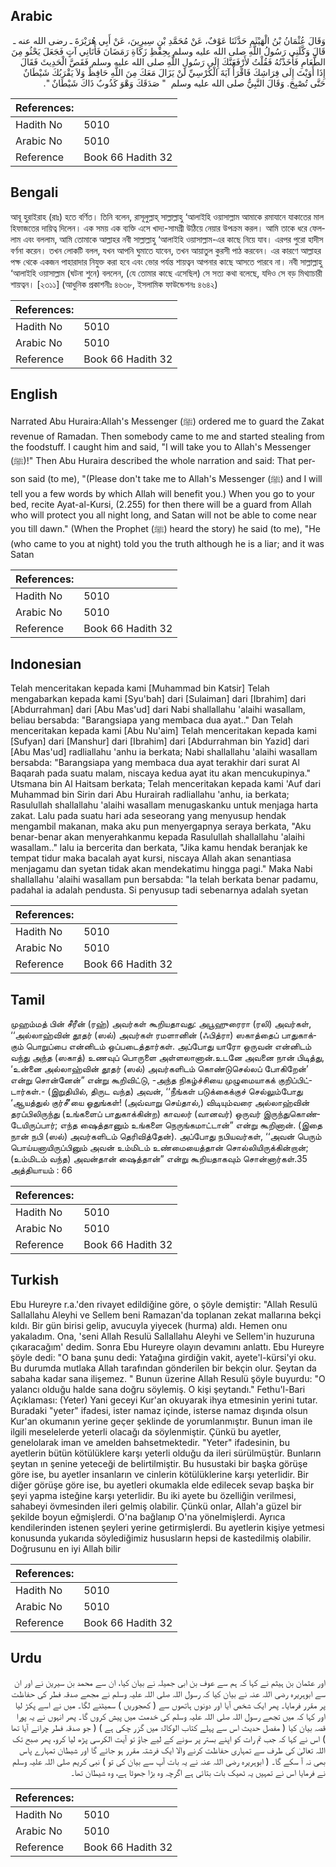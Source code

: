 ## Arabic


<div dir="rtl" lang="ar" style={{fontSize:'larger',backgroundColor:'#f8f9fa',padding:20}}>
وَقَالَ عُثْمَانُ بْنُ الْهَيْثَمِ حَدَّثَنَا عَوْفٌ، عَنْ مُحَمَّدِ بْنِ سِيرِينَ، عَنْ أَبِي هُرَيْرَةَ ـ رضى الله عنه ـ قَالَ وَكَّلَنِي رَسُولُ اللَّهِ صلى الله عليه وسلم بِحِفْظِ زَكَاةِ رَمَضَانَ فَأَتَانِي آتٍ فَجَعَلَ يَحْثُو مِنَ الطَّعَامِ فَأَخَذْتُهُ فَقُلْتُ لأَرْفَعَنَّكَ إِلَى رَسُولِ اللَّهِ صلى الله عليه وسلم فَقَصَّ الْحَدِيثَ فَقَالَ إِذَا أَوَيْتَ إِلَى فِرَاشِكَ فَاقْرَأْ آيَةَ الْكُرْسِيِّ لَنْ يَزَالَ مَعَكَ مِنَ اللَّهِ حَافِظٌ وَلاَ يَقْرَبُكَ شَيْطَانٌ حَتَّى تُصْبِحَ‏.‏ وَقَالَ النَّبِيُّ صلى الله عليه وسلم ‏ "‏ صَدَقَكَ وَهْوَ كَذُوبٌ ذَاكَ شَيْطَانٌ ‏"‏‏.‏
</div>
<div style={{backgroundColor:'#f8f9fa',padding:20, marginBottom: 10}}><table> <thead> <tr> <th>References:</th> <th></th> </tr> </thead> <tbody><tr><td>Hadith No</td><td>5010</td></tr><tr><td>Arabic No</td><td>5010</td></tr><tr><td>Reference</td><td>Book 66 Hadith 32</td></tr></tbody></table></div>

## Bengali


<div dir="ltr" lang="bn" style={{fontSize:'larger',backgroundColor:'#f8f9fa',padding:20}}>
আবূ হুরাইরাহ (রাঃ) হতে বর্ণিত। তিনি বলেন, রাসূলুল্লাহ্ সাল্লাল্লাহু ‘আলাইহি ওয়াসাল্লাম আমাকে রমাযানে যাকাতের মাল হিফাজতের দায়িত্ব দিলেন। এক সময় এক ব্যক্তি এসে খাদ্য-সামগ্রী উঠিয়ে নেয়ার উপক্রম করল। আমি তাকে ধরে ফেললাম এবং বললাম, আমি তোমাকে আল্লাহর নবী সাল্লাল্লাহু ‘আলাইহি ওয়াসাল্লাম-এর কাছে নিয়ে যাব। এরপর পুরো হাদীস বর্ণনা করেন। তখন লোকটি বলল, যখন আপনি ঘুমাতে যাবেন, তখন আয়াতুল কুরসী পাঠ করবেন। এর কারণে আল্লাহর পক্ষ থেকে একজন পাহারাদার নিযুক্ত করা হবে এবং ভোর পর্যন্ত শায়ত্বন আপনার কাছে আসতে পারবে না। নবী সাল্লাল্লাহু ‘আলাইহি ওয়াসাল্লাম (ঘটনা শুনে) বললেন, (যে তোমার কাছে এসেছিল) সে সত্য কথা বলেছে, যদিও সে বড় মিথ্যাচারী শায়ত্বন। [২৩১১] (আধুনিক প্রকাশনীঃ ৪৬৩৮, ইসলামিক ফাউন্ডেশনঃ ৪৬৪২)
</div>
<div style={{backgroundColor:'#f8f9fa',padding:20, marginBottom: 10}}><table> <thead> <tr> <th>References:</th> <th></th> </tr> </thead> <tbody><tr><td>Hadith No</td><td>5010</td></tr><tr><td>Arabic No</td><td>5010</td></tr><tr><td>Reference</td><td>Book 66 Hadith 32</td></tr></tbody></table></div>

## English


<div dir="ltr" lang="en" style={{fontSize:'larger',backgroundColor:'#f8f9fa',padding:20}}>
Narrated Abu Huraira:Allah's Messenger (ﷺ) ordered me to guard the Zakat revenue of Ramadan. Then somebody came to me and started stealing from the foodstuff. I caught him and said, "I will take you to Allah's Messenger (ﷺ)!" Then Abu Huraira described the whole narration and said: That person said (to me), "(Please don't take me to Allah's Messenger (ﷺ) and I will tell you a few words by which Allah will benefit you.) When you go to your bed, recite Ayat-al-Kursi, (2.255) for then there will be a guard from Allah who will protect you all night long, and Satan will not be able to come near you till dawn." (When the Prophet (ﷺ) heard the story) he said (to me), "He (who came to you at night) told you the truth although he is a liar; and it was Satan
</div>
<div style={{backgroundColor:'#f8f9fa',padding:20, marginBottom: 10}}><table> <thead> <tr> <th>References:</th> <th></th> </tr> </thead> <tbody><tr><td>Hadith No</td><td>5010</td></tr><tr><td>Arabic No</td><td>5010</td></tr><tr><td>Reference</td><td>Book 66 Hadith 32</td></tr></tbody></table></div>

## Indonesian


<div dir="ltr" lang="id" style={{fontSize:'larger',backgroundColor:'#f8f9fa',padding:20}}>
Telah menceritakan kepada kami [Muhammad bin Katsir] Telah mengabarkan kepada kami [Syu'bah] dari [Sulaiman] dari [Ibrahim] dari [Abdurrahman] dari [Abu Mas'ud] dari Nabi shallallahu 'alaihi wasallam, beliau bersabda: "Barangsiapa yang membaca dua ayat.." Dan Telah menceritakan kepada kami [Abu Nu'aim] Telah menceritakan kepada kami [Sufyan] dari [Manshur] dari [Ibrahim] dari [Abdurrahman bin Yazid] dari [Abu Mas'ud] radliallahu 'anhu ia berkata; Nabi shallallahu 'alaihi wasallam bersabda: "Barangsiapa yang membaca dua ayat terakhir dari surat Al Baqarah pada suatu malam, niscaya kedua ayat itu akan mencukupinya." Utsmana bin Al Haitsam berkata; Telah menceritakan kepada kami 'Auf dari Muhammad bin Sirin dari Abu Hurairah radliallahu 'anhu, ia berkata; Rasulullah shallallahu 'alaihi wasallam menugaskanku untuk menjaga harta zakat. Lalu pada suatu hari ada seseorang yang menyusup hendak mengambil makanan, maka aku pun menyergapnya seraya berkata, "Aku benar-benar akan menyerahkanmu kepada Rasulullah shallallahu 'alaihi wasallam.." lalu ia bercerita dan berkata, "Jika kamu hendak beranjak ke tempat tidur maka bacalah ayat kursi, niscaya Allah akan senantiasa menjagamu dan syetan tidak akan mendekatimu hingga pagi." Maka Nabi shallallahu 'alaihi wasallam pun bersabda: "Ia telah berkata benar padamu, padahal ia adalah pendusta. Si penyusup tadi sebenarnya adalah syetan
</div>
<div style={{backgroundColor:'#f8f9fa',padding:20, marginBottom: 10}}><table> <thead> <tr> <th>References:</th> <th></th> </tr> </thead> <tbody><tr><td>Hadith No</td><td>5010</td></tr><tr><td>Arabic No</td><td>5010</td></tr><tr><td>Reference</td><td>Book 66 Hadith 32</td></tr></tbody></table></div>

## Tamil


<div dir="ltr" lang="ta" style={{fontSize:'larger',backgroundColor:'#f8f9fa',padding:20}}>
முஹம்மத் பின் சீரீன் (ரஹ்) அவர்கள் கூறியதாவது: அபூஹுரைரா (ரலி) அவர்கள், ‘‘அல்லாஹ்வின் தூதர் (ஸல்) அவர்கள் ரமளானின் (ஃபித்ரா) ஸகாத்தைப் பாதுகாக்கும் பொறுப்பை என்னிடம் ஒப்படைத்தார்கள். அப்போது யாரோ ஒருவன் என்னிடம் வந்து அந்த (ஸகாத்) உணவுப் பொருளை அள்ளலானான்.உடனே அவனை நான் பிடித்து, ‘உன்னை அல்லாஹ்வின் தூதர் (ஸல்) அவர்களிடம் கொண்டுசெல்லப் போகிறேன்’ என்று சொன்னேன்” என்று கூறிவிட்டு, -அந்த நிகழ்ச்சியை முழுமையாகக் குறிப்பிட்டார்கள்.- (இறுதியில், திருட வந்த) அவன், ‘‘நீங்கள் படுக்கைக்குச் செல்லும்போது ‘ஆயத்துல் குர்சீ’யை ஓதுங்கள்! (அவ்வாறு செய்தால்,) விடியும்வரை அல்லாஹ்வின் தரப்பிலிருந்து (உங்களைப் பாதுகாக்கின்ற) காவலர் (வானவர்) ஒருவர் இருந்துகொண்டேயிருப்பார்; எந்த ஷைத்தானும் உங்களை நெருங்கமாட்டான்” என்று கூறினான். (இதை நான் நபி (ஸல்) அவர்களிடம் தெரிவித்தேன்). அப்போது நபியவர்கள், ‘‘அவன் பெரும் பொய்யனாயிருப்பினும் அவன் உம்மிடம் உண்மையைத்தான் சொல்லியிருக்கின்றான்; (உம்மிடம் வந்த) அவன்தான் ஷைத்தான்” என்று கூறியதாகவும் சொன்னார்கள்.35 அத்தியாயம் : 66
</div>
<div style={{backgroundColor:'#f8f9fa',padding:20, marginBottom: 10}}><table> <thead> <tr> <th>References:</th> <th></th> </tr> </thead> <tbody><tr><td>Hadith No</td><td>5010</td></tr><tr><td>Arabic No</td><td>5010</td></tr><tr><td>Reference</td><td>Book 66 Hadith 32</td></tr></tbody></table></div>

## Turkish


<div dir="ltr" lang="tr" style={{fontSize:'larger',backgroundColor:'#f8f9fa',padding:20}}>
Ebu Hureyre r.a.'den rivayet edildiğine göre, o şöyle demiştir: "Allah Resulü Sallallahu Aleyhi ve Sellem beni Ramazan'da toplanan zekat mallarına bekçi kıldı. Bir gün birisi gelip, avucuyla yiyecek (hurma) aldı. Hemen onu yakaladım. Ona, 'seni Allah Resulü Sallallahu Aleyhi ve Sellem'in huzuruna çıkaracağım' dedim. Sonra Ebu Hureyre olayın devamını anlattı. Ebu Hureyre şöyle dedi: "O bana şunu dedi: Yatağına girdiğin vakit, ayete'l-kürsi'yi oku. Bu durumda mutlaka Allah tarafından gönderilen bir bekçin olur. Şeytan da sabaha kadar sana ilişemez. " Bunun üzerine Allah Resulü şöyle buyurdu: "O yalancı olduğu halde sana doğru söylemiş. O kişi şeytandı." Fethu'l-Bari Açıklaması: (Yeter) Yani geceyi Kur'an okuyarak ihya etmesinin yerini tutar. Buradaki "yeter" ifadesi, ister namaz içinde, isterse namaz dışında olsun Kur'an okumanın yerine geçer şeklinde de yorumlanmıştır. Bunun iman ile ilgili meselelerde yeterli olacağı da söylenmiştir. Çünkü bu ayetler, genelolarak iman ve amelden bahsetmektedir. "Yeter" ifadesinin, bu ayetlerin bütün kötülüklere karşı yeterli olduğu da ileri sürülmüştür. Bunların şeytan ın şenine yeteceği de belirtilmiştir. Bu husustaki bir başka görüşe göre ise, bu ayetler insanların ve cinlerin kötülüklerine karşı yeterlidir. Bir diğer görüşe göre ise, bu ayetleri okumakla elde edilecek sevap başka bir şeyi yapma isteğine karşı yeterlidir. Bu iki ayete bu özelliğin verilmesi, sahabeyi övmesinden ileri gelmiş olabilir. Çünkü onlar, Allah'a güzel bir şekilde boyun eğmişlerdi. O'na bağlanıp O'na yönelmişlerdi. Ayrıca kendilerinden istenen şeyleri yerine getirmişlerdi. Bu ayetlerin kişiye yetmesi konusunda yukarıda söylediğimiz hususların hepsi de kastedilmiş olabilir. Doğrusunu en iyi Allah bilir
</div>
<div style={{backgroundColor:'#f8f9fa',padding:20, marginBottom: 10}}><table> <thead> <tr> <th>References:</th> <th></th> </tr> </thead> <tbody><tr><td>Hadith No</td><td>5010</td></tr><tr><td>Arabic No</td><td>5010</td></tr><tr><td>Reference</td><td>Book 66 Hadith 32</td></tr></tbody></table></div>

## Urdu


<div dir="rtl" lang="ur" style={{fontSize:'larger',backgroundColor:'#f8f9fa',padding:20}}>
اور عثمان بن ہیثم نے کہا کہ ہم سے عوف بن ابی جمیلہ نے بیان کیا، ان سے محمد بن سیرین نے اور ان سے ابوہریرہ رضی اللہ عنہ نے بیان کیا کہ رسول اللہ صلی اللہ علیہ وسلم نے مجھے صدقہ فطر کی حفاظت پر مقرر فرمایا۔ پھر ایک شخص آیا اور دونوں ہاتھوں سے ( کھجوریں ) سمیٹنے لگا۔ میں نے اسے پکڑ لیا اور کہا کہ میں تجھے رسول اللہ صلی اللہ علیہ وسلم کی خدمت میں پیش کروں گا۔ پھر انہوں نے یہ پورا قصہ بیان کیا ( مفصل حدیث اس سے پہلے کتاب الوکالۃ میں گزر چکی ہے ) ( جو صدقہ فطر چرانے آیا تھا ) اس نے کہا کہ جب تم رات کو اپنے بستر پر سونے کے لیے جاؤ تو آیت الکرسی پڑھ لیا کرو، پھر صبح تک اللہ تعالیٰ کی طرف سے تمہاری حفاظت کرنے والا ایک فرشتہ مقرر ہو جائے گا اور شیطان تمہارے پاس بھی نہ آ سکے گا۔ ( ابوہریرہ رضی اللہ عنہ نے یہ بات آپ سے بیان کی تو ) نبی کریم صلی اللہ علیہ وسلم نے فرمایا اس نے تمہیں یہ ٹھیک بات بتائی ہے اگرچہ وہ بڑا جھوٹا ہے، وہ شیطان تھا۔
</div>
<div style={{backgroundColor:'#f8f9fa',padding:20, marginBottom: 10}}><table> <thead> <tr> <th>References:</th> <th></th> </tr> </thead> <tbody><tr><td>Hadith No</td><td>5010</td></tr><tr><td>Arabic No</td><td>5010</td></tr><tr><td>Reference</td><td>Book 66 Hadith 32</td></tr></tbody></table></div>